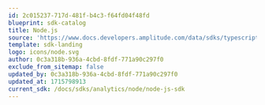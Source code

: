 ```yaml
---
id: 2c015237-717d-481f-b4c3-f64fd04f48fd
blueprint: sdk-catalog
title: Node.js
source: 'https://www.docs.developers.amplitude.com/data/sdks/typescript-node/'
template: sdk-landing
logo: icons/node.svg
author: 0c3a318b-936a-4cbd-8fdf-771a90c297f0
exclude_from_sitemap: false
updated_by: 0c3a318b-936a-4cbd-8fdf-771a90c297f0
updated_at: 1715798913
current_sdk: /docs/sdks/analytics/node/node-js-sdk
---
```

